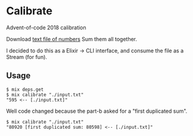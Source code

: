 # Calibrate

Advent-of-code 2018 calibration

Download [text file of numbers](./input.txt)
Sum them all together.

I decided to do this as a Elixir -> CLI interface, and consume the file as a Stream (for fun).

## Usage

```
$ mix deps.get
$ mix calibrate "./input.txt"
"595 <-- [./input.txt]"
```

Well code changed because the part-b asked for a "first duplicated sum".

```
$ mix calibrate "./input.txt"
"80920 [first duplicated sum: 80598] <-- [./input.txt]"
```
